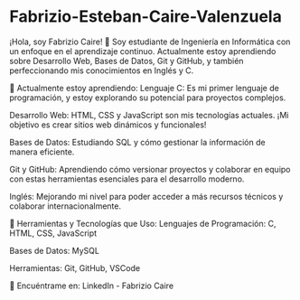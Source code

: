 # Fabrizio-Esteban-Caire-Valenzuela
¡Hola, soy Fabrizio Caire! 👋
Soy estudiante de Ingeniería en Informática con un enfoque en el aprendizaje continuo. Actualmente estoy aprendiendo sobre Desarrollo Web, Bases de Datos, Git y GitHub, y también perfeccionando mis conocimientos en Inglés y C.

🚀 Actualmente estoy aprendiendo:
Lenguaje C: Es mi primer lenguaje de programación, y estoy explorando su potencial para proyectos complejos.

Desarrollo Web: HTML, CSS y JavaScript son mis tecnologías actuales. ¡Mi objetivo es crear sitios web dinámicos y funcionales!

Bases de Datos: Estudiando SQL y cómo gestionar la información de manera eficiente.

Git y GitHub: Aprendiendo cómo versionar proyectos y colaborar en equipo con estas herramientas esenciales para el desarrollo moderno.

Inglés: Mejorando mi nivel para poder acceder a más recursos técnicos y colaborar internacionalmente.

🔧 Herramientas y Tecnologías que Uso:
Lenguajes de Programación: C, HTML, CSS, JavaScript

Bases de Datos: MySQL

Herramientas: Git, GitHub, VSCode

💼 Encuéntrame en:
LinkedIn - Fabrizio Caire

